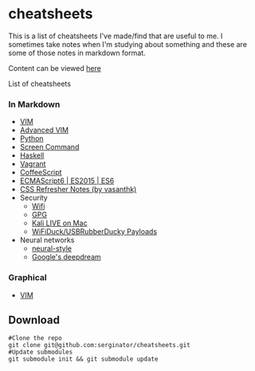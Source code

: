 cheatsheets
===========

This is a list of cheatsheets I've made/find that are useful to me. I sometimes
take notes when I'm studying about something and these are some of those notes
in markdown format.

Content can be viewed [here](http://serginator.github.io/cheatsheets/)

List of cheatsheets

### In Markdown

* [VIM](md/vimsheet.md)
* [Advanced VIM](md/advanced_vimsheet.md)
* [Python](md/python.md)
* [Screen Command](md/screen.md)
* [Haskell](md/haskell.md)
* [Vagrant](md/vagrant.md)
* [CoffeeScript](md/coffeescript.md)
* [ECMAScript6 | ES2015 | ES6](md/ecmascript6.md)
* [CSS Refresher Notes (by vasanthk)](https://github.com/vasanthk/css-refresher-notes)
* Security
  * [Wifi](md/security/wifi.md)
  * [GPG](md/security/gpg.md)
  * [Kali LIVE on Mac](md/kali-live-on-mac.md)
  * [WiFiDuck/USBRubberDucky Payloads](md/security/ducky-payloads.md)
* Neural networks
  * [neural-style](md/neural-style.md)
  * [Google's deepdream](md/deepdream.md)


### Graphical

* [VIM](graphical/vim.gif)

## Download

```
#Clone the repo
git clone git@github.com:serginator/cheatsheets.git
#Update submodules
git submodule init && git submodule update
```

